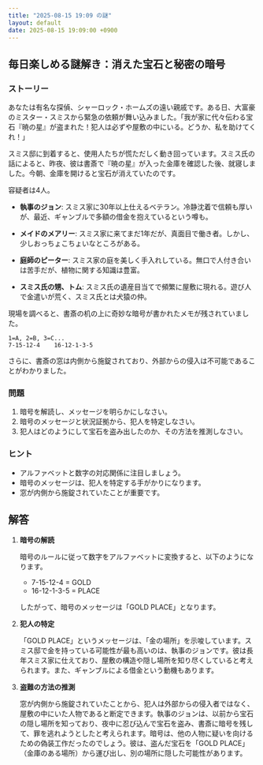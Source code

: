 ```yaml
---
title: "2025-08-15 19:09 の謎"
layout: default
date: 2025-08-15 19:09:00 +0900
---
```

## 毎日楽しめる謎解き：消えた宝石と秘密の暗号

### ストーリー

あなたは有名な探偵、シャーロック・ホームズの遠い親戚です。ある日、大富豪のミスター・スミスから緊急の依頼が舞い込みました。「我が家に代々伝わる宝石『暁の星』が盗まれた！犯人は必ずや屋敷の中にいる。どうか、私を助けてくれ！」

スミス邸に到着すると、使用人たちが慌ただしく動き回っています。スミス氏の話によると、昨夜、彼は書斎で『暁の星』が入った金庫を確認した後、就寝しました。今朝、金庫を開けると宝石が消えていたのです。

容疑者は4人。

*   **執事のジョン**: スミス家に30年以上仕えるベテラン。冷静沈着で信頼も厚いが、最近、ギャンブルで多額の借金を抱えているという噂も。

*   **メイドのメアリー**: スミス家に来てまだ1年だが、真面目で働き者。しかし、少しおっちょこちょいなところがある。

*   **庭師のピーター**: スミス家の庭を美しく手入れしている。無口で人付き合いは苦手だが、植物に関する知識は豊富。

*   **スミス氏の甥、トム**: スミス氏の遺産目当てで頻繁に屋敷に現れる。遊び人で金遣いが荒く、スミス氏とは犬猿の仲。

現場を調べると、書斎の机の上に奇妙な暗号が書かれたメモが残されていました。

```
1=A, 2=B, 3=C...
7-15-12-4    16-12-1-3-5
```

さらに、書斎の窓は内側から施錠されており、外部からの侵入は不可能であることがわかりました。

### 問題

1.  暗号を解読し、メッセージを明らかにしなさい。
2.  暗号のメッセージと状況証拠から、犯人を特定しなさい。
3.  犯人はどのようにして宝石を盗み出したのか、その方法を推測しなさい。

### ヒント

*   アルファベットと数字の対応関係に注目しましょう。
*   暗号のメッセージは、犯人を特定する手がかりになります。
*   窓が内側から施錠されていたことが重要です。

## 解答

1.  **暗号の解読**

    暗号のルールに従って数字をアルファベットに変換すると、以下のようになります。

    *   7-15-12-4 = GOLD
    *   16-12-1-3-5 = PLACE

    したがって、暗号のメッセージは「GOLD PLACE」となります。

2.  **犯人の特定**

    「GOLD PLACE」というメッセージは、「金の場所」を示唆しています。スミス邸で金を持っている可能性が最も高いのは、執事のジョンです。彼は長年スミス家に仕えており、屋敷の構造や隠し場所を知り尽くしていると考えられます。また、ギャンブルによる借金という動機もあります。

3.  **盗難の方法の推測**

    窓が内側から施錠されていたことから、犯人は外部からの侵入者ではなく、屋敷の中にいた人物であると断定できます。執事のジョンは、以前から宝石の隠し場所を知っており、夜中に忍び込んで宝石を盗み、書斎に暗号を残して、罪を逃れようとしたと考えられます。暗号は、他の人物に疑いを向けるための偽装工作だったのでしょう。彼は、盗んだ宝石を「GOLD PLACE」（金庫のある場所）から運び出し、別の場所に隠した可能性があります。
